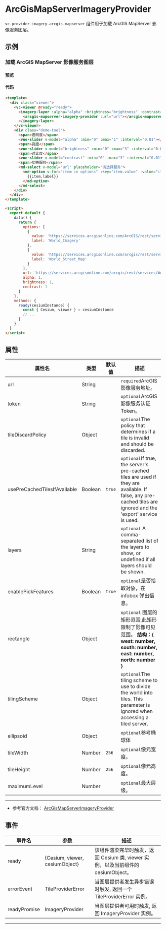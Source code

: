 # ArcGisMapServerImageryProvider

`vc-provider-imagery-arcgis-mapserver` 组件用于加载 ArcGIS MapServer 影像服务图层。

## 示例

### 加载 ArcGIS MapServer 影像服务图层

#### 预览

<doc-preview>
  <template>
    <div class="viewer">
      <vc-viewer @ready="ready">
       <vc-layer-imagery ref="layer" :alpha="alpha" :brightness="brightness" :contrast="contrast">
        <vc-provider-imagery-arcgis-mapserver ref="arcgis" :url="url" :maximumLevel="maximumLevel"></vc-provider-imagery-arcgis-mapserver>
       </vc-layer-imagery>
      </vc-viewer>
      <div class="demo-tool">
        <span>透明度</span>
        <vue-slider v-model="alpha" :min="0" :max="1" :interval="0.01"></vue-slider>
        <span>亮度</span>
        <vue-slider v-model="brightness" :min="0" :max="3" :interval="0.01"></vue-slider>
        <span>对比度</span>
        <vue-slider v-model="contrast" :min="0" :max="3" :interval="0.01"></vue-slider>
        <span>切换服务</span>
        <md-select v-model="url" placeholder="请选择服务" >
          <md-option
            v-for="item in options"
            :key="item.value"
            :value="item.value">
            {{item.label}}
          </md-option>
        </md-select>
      </div>
    </div>
  </template>

  <script>
    export default {
      data () {
        return {
          options: [{
            value: 'https://services.arcgisonline.com/ArcGIS/rest/services/World_Imagery/MapServer',
            label: 'World_Imagery'
          }, {
            value: 'https://services.arcgisonline.com/arcgis/rest/services/World_Street_Map/MapServer',
            label: 'World_Street_Map'
          }],
          url: 'https://services.arcgisonline.com/arcgis/rest/services/World_Street_Map/MapServer',
          alpha: 1,
          brightness: 1,
          contrast: 1,
          maximumLevel: 20
        }
      },
      methods: {
        ready (cesiumInstance) {
          const {Cesium, viewer} = cesiumInstance
          // ...
          window.viewer = viewer
          window.vm = this
        }
      }
    }
  </script>
</doc-preview>

#### 代码

```html
<template>
  <div class="viewer">
    <vc-viewer @ready="ready">
      <imagery-layer :alpha="alpha" :brightness="brightness" :contrast="contrast">
        <arcgis-mapserver-imagery-provider :url="url"></arcgis-mapserver-imagery-provider>
      </imagery-layer>
    </vc-viewer>
    <div class="demo-tool">
      <span>透明度</span>
      <vue-slider v-model="alpha" :min="0" :max="1" :interval="0.01"></vue-slider>
      <span>亮度</span>
      <vue-slider v-model="brightness" :min="0" :max="3" :interval="0.01"></vue-slider>
      <span>对比度</span>
      <vue-slider v-model="contrast" :min="0" :max="3" :interval="0.01"></vue-slider>
      <span>切换服务</span>
      <md-select v-model="url" placeholder="请选择服务">
        <md-option v-for="item in options" :key="item.value" :value="item.value">
          {{item.label}}
        </md-option>
      </md-select>
    </div>
  </div>
</template>

<script>
  export default {
    data() {
      return {
        options: [
          {
            value: 'https://services.arcgisonline.com/ArcGIS/rest/services/World_Imagery/MapServer',
            label: 'World_Imagery'
          },
          {
            value: 'https://services.arcgisonline.com/arcgis/rest/services/World_Street_Map/MapServer',
            label: 'World_Street_Map'
          }
        ],
        url: 'https://services.arcgisonline.com/arcgis/rest/services/World_Street_Map/MapServer',
        alpha: 1,
        brightness: 1,
        contrast: 1
      }
    },
    methods: {
      ready(cesiumInstance) {
        const { Cesium, viewer } = cesiumInstance
        // ...
      }
    }
  }
</script>
```

## 属性

<!-- prettier-ignore -->
| 属性名 | 类型 | 默认值 | 描述 |
| ------| ---- | ------ | ----------------- |
| url | String | | `required`ArcGIS 影像服务地址。 |
| token | String | | `optional`ArcGIS 影像服务认证 Token。 |
| tileDiscardPolicy | Object | | `optional`The policy that determines if a tile is invalid and should be discarded. |
| usePreCachedTilesIfAvailable | Boolean | `true` | `optional`If true, the server's pre-cached tiles are used if they are available. If false, any pre-cached tiles are ignored and the 'export' service is used. |
| layers | String | | `optional` A comma-separated list of the layers to show, or undefined if all layers should be shown. |
| enablePickFeatures | Boolean | `true` | `optional`是否拾取对象，在 infobox 弹出信息。 |
| rectangle | Object | | `optional` 图层的矩形范围,此矩形限制了影像可见范围。 **结构：{ west: number, south: number, east: number, north: number }** |
| tilingScheme | Object | | `optional`The tiling scheme to use to divide the world into tiles. This parameter is ignored when accessing a tiled server. |
| ellipsoid | Object |  | `optional`参考椭球体 |
| tileWidth | Number | `256` | `optional`像元宽度。 |
| tileHeight | Number | `256` | `optional`像元高度。 |
| maximumLevel | Number | | `optional`最大层级。 |

---

- 参考官方文档： [ArcGisMapServerImageryProvider](https://cesium.com/docs/cesiumjs-ref-doc/ArcGisMapServerImageryProvider.html)

## 事件

| 事件名       | 参数                           | 描述                                                                             |
| ------------ | ------------------------------ | -------------------------------------------------------------------------------- |
| ready        | {Cesium, viewer, cesiumObject} | 该组件渲染完毕时触发，返回 Cesium 类, viewer 实例，以及当前组件的 cesiumObject。 |
| errorEvent   | TileProviderError              | 当图层提供者发生异步错误时触发, 返回一个 TileProviderError 实例。                |
| readyPromise | ImageryProvider                | 当图层提供者可用时触发, 返回 ImageryProvider 实例。                              |

---
